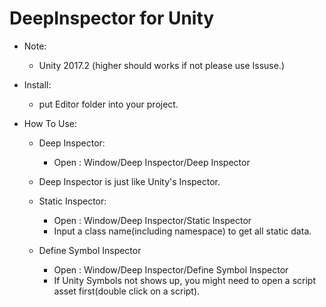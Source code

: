 # DeepInspector for Unity

* Note:
  * Unity 2017.2 (higher should works if not please use Issuse.)

* Install:
  * put Editor folder into your project.

* How To Use:

  * Deep Inspector:
    * Open : Window/Deep Inspector/Deep Inspector

  * Deep Inspector is just like Unity's Inspector.

  * Static Inspector:
    * Open : Window/Deep Inspector/Static Inspector
    * Input a class name(including namespace) to get all static data.

  * Define Symbol Inspector
    * Open : Window/Deep Inspector/Define Symbol Inspector
    * If Unity Symbols not shows up, you might need to open a script asset first(double click on a script).
